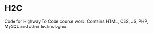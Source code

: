 # H2C
Code for Highway To Code course work. Contains HTML, CSS, JS, PHP, MySQL and other technologies.
